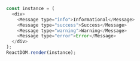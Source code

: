 <!--start-code-->

```js
const instance = (
  <div>
    <Message type="info">Informational</Message>
    <Message type="success">Success</Message>
    <Message type="warning">Warning</Message>
    <Message type="error">Error</Message>
  </div>
);
ReactDOM.render(instance);
```

<!--end-code-->

